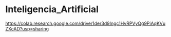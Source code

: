 # Inteligencia_Artificial
https://colab.research.google.com/drive/1der3d9Ingc1HvRPVyQg9PiAqKVuZXcAD?usp=sharing
